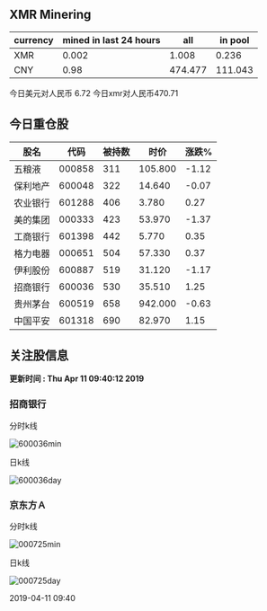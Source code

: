 ## XMR Minering

|currency|mined in last 24 hours|all|in pool|
|---|---|---|---|
|XMR|0.002|1.008|0.236|
|CNY|0.98|474.477|111.043|

今日美元对人民币 6.72	今日xmr对人民币470.71


## 今日重仓股 

|股名|代码|被持数|时价|涨跌%|
|---|---|---|---|---|
|五粮液|000858|311|105.800|-1.12|
|保利地产|600048|322|14.640|-0.07|
|农业银行|601288|406|3.780|0.27|
|美的集团|000333|423|53.970|-1.37|
|工商银行|601398|442|5.770|0.35|
|格力电器|000651|504|57.330|0.37|
|伊利股份|600887|519|31.120|-1.17|
|招商银行|600036|530|35.510|1.25|
|贵州茅台|600519|658|942.000|-0.63|
|中国平安|601318|690|82.970|1.15|

## 关注股信息
**更新时间 : Thu Apr 11 09:40:12 2019**
### 招商银行 
分时k线

![600036min](http://image.sinajs.cn/newchart/min/n/sh600036.gif)

日k线

![600036day](http://image.sinajs.cn/newchart/daily/n/sh600036.gif)

### 京东方Ａ 
分时k线

![000725min](http://image.sinajs.cn/newchart/min/n/sz000725.gif)

日k线

![000725day](http://image.sinajs.cn/newchart/daily/n/sz000725.gif)

2019-04-11 09:40